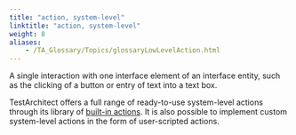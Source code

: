 ```yaml
--- 
title: "action, system-level"
linktitle: "action, system-level"
weight: 8
aliases: 
    - /TA_Glossary/Topics/glossaryLowLevelAction.html
---
```


A single interaction with one interface element of an interface entity, such as the clicking of a button or entry of text into a text box.

TestArchitect offers a full range of ready-to-use system-level actions through its library of [built-in actions](/TA_Automation/Topics/bia_Built_in_actions.html). It is also possible to implement custom system-level actions in the form of user-scripted actions.

